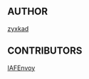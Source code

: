 
## AUTHOR

[zyxkad](https://github.com/zyxkad)

## CONTRIBUTORS

[IAFEnvoy](https://github.com/IAFEnvoy)
